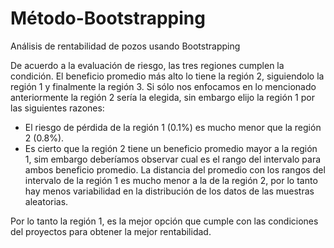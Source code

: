# Método-Bootstrapping
Análisis de rentabilidad de pozos usando Bootstrapping

De acuerdo a la evaluación de riesgo, las tres regiones cumplen la condición. El beneficio promedio más alto lo tiene la región 2, siguiendolo la región 1 y finalmente la región 3. Si sólo nos enfocamos en lo mencionado anteriormente la región 2 sería la elegida, sin embargo elijo la región 1 por las siguientes razones:

- El riesgo de pérdida de la región 1 (0.1%) es mucho menor que la región 2 (0.8%).
- Es cierto que la región 2 tiene un beneficio promedio mayor a la región 1, sim embargo deberíamos observar cual es el rango del intervalo para ambos beneficio promedio. La distancia del promedio con los rangos del intervalo de la región 1 es mucho menor a la de la región 2, por lo tanto hay menos variabilidad en la distribución de los datos de las muestras aleatorias.

Por lo tanto la región 1, es la mejor opción que cumple con las condiciones del proyectos para obtener la mejor rentabilidad.
